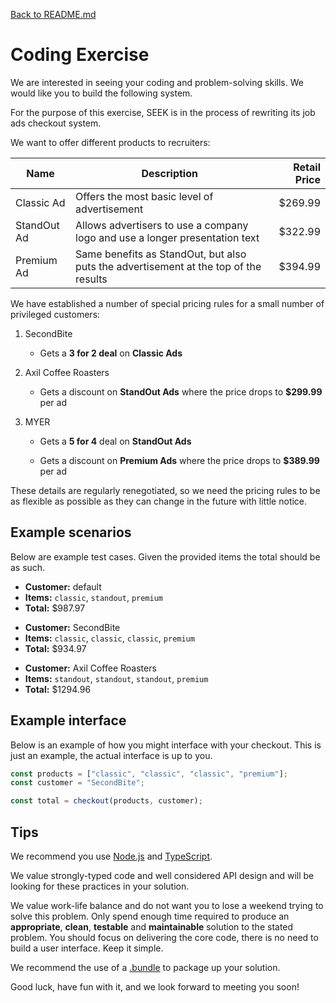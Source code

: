 [Back to README.md](README.md)

# Coding Exercise

We are interested in seeing your coding and problem-solving skills. We would like you to build the following system.

For the purpose of this exercise, SEEK is in the process of rewriting its job ads checkout system.

We want to offer different products to recruiters:

| Name        | Description                                                                          | Retail Price |
| ----------- | ------------------------------------------------------------------------------------ | -----------: |
| Classic Ad  | Offers the most basic level of advertisement                                         |     \$269.99 |
| StandOut Ad | Allows advertisers to use a company logo and use a longer presentation text          |     \$322.99 |
| Premium Ad  | Same benefits as StandOut, but also puts the advertisement at the top of the results |     \$394.99 |

We have established a number of special pricing rules for a small number of privileged customers:

1. SecondBite

   - Gets a **3 for 2 deal** on **Classic Ads**

2. Axil Coffee Roasters

   - Gets a discount on **StandOut Ads** where the price drops to **\$299.99** per ad

3. MYER

   - Gets a **5 for 4** deal on **StandOut Ads**

   - Gets a discount on **Premium Ads** where the price drops to **\$389.99** per ad

These details are regularly renegotiated, so we need the pricing rules to be as flexible as possible as they can change in the future with little notice.

## Example scenarios

Below are example test cases. Given the provided items the total should be as such.

- **Customer:** default
- **Items:** `classic`, `standout`, `premium`
- **Total:** \$987.97

* **Customer:** SecondBite
* **Items:** `classic`, `classic`, `classic`, `premium`
* **Total:** \$934.97

- **Customer:** Axil Coffee Roasters
- **Items:** `standout`, `standout`, `standout`, `premium`
- **Total:** \$1294.96

## Example interface

Below is an example of how you might interface with your checkout. This is just an example, the actual interface is up to you.

```js
const products = ["classic", "classic", "classic", "premium"];
const customer = "SecondBite";

const total = checkout(products, customer);
```

## Tips

We recommend you use [Node.js](https://nodejs.org/en/) and [TypeScript](https://www.typescriptlang.org/).

We value strongly-typed code and well considered API design and will be looking for these practices in your solution.

We value work-life balance and do not want you to lose a weekend trying to solve this problem. Only spend enough time required to produce an **appropriate**, **clean**, **testable** and **maintainable** solution to the stated problem. You should focus on delivering the core code, there is no need to build a user interface. Keep it simple.

We recommend the use of a [.bundle](https://git-scm.com/docs/git-bundle) to package up your solution.

Good luck, have fun with it, and we look forward to meeting you soon!